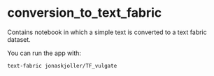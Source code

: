 # conversion_to_text_fabric
Contains notebook in which a simple text is converted to a text fabric dataset.

You can run the app with:

`text-fabric jonaskjoller/TF_vulgate`
